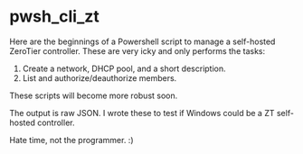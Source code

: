 # pwsh_cli_zt

Here are the beginnings of a Powershell script to manage a self-hosted ZeroTier controller.  These are very icky and only performs the tasks:

1. Create a network, DHCP pool, and a short description.
2. List and authorize/deauthorize members.

These scripts will become more robust soon.  

The output is raw JSON.  I wrote these to test if Windows could be a ZT self-hosted controller.

Hate time, not the programmer. :)
